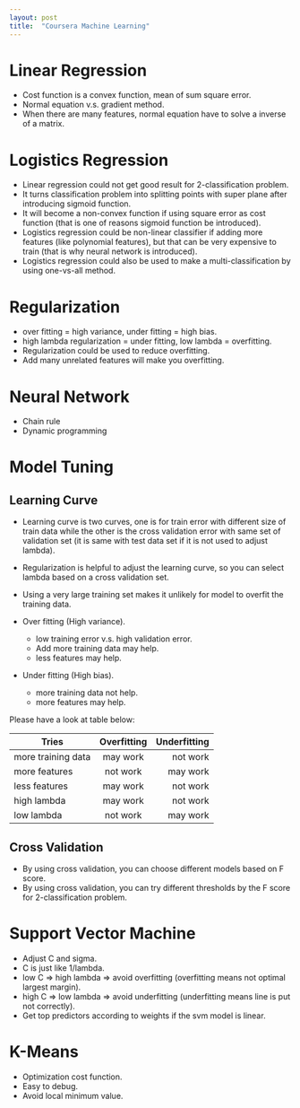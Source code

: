 ```yaml
---
layout: post
title:  "Coursera Machine Learning"
---
```


# Linear Regression
- Cost function is a convex function, mean of sum square error.
- Normal equation v.s. gradient method.
- When there are many features, normal equation have to solve a inverse of a matrix.

# Logistics Regression
- Linear regression could not get good result for 2-classification problem.
- It turns classification problem into splitting points with super plane after introducing sigmoid function.
- It will become a non-convex function if using square error as cost function (that is one of reasons sigmoid function be introduced).
- Logistics regression could be non-linear classifier if adding more features (like polynomial features), but that can be very expensive to train (that is why neural network is introduced).
- Logistics regression could also be used to make a multi-classification by using one-vs-all method.

# Regularization
- over fitting = high variance, under fitting = high bias.
- high lambda regularization = under fitting, low lambda = overfitting.
- Regularization could be used to reduce overfitting.
- Add many unrelated features will make you overfitting.

# Neural Network

- Chain rule
- Dynamic programming

# Model Tuning

## Learning Curve
- Learning curve is two curves, one is for train error with different size of train data while the other is the cross
validation error with same set of validation set (it is same with test data set if it is not used to adjust lambda).

- Regularization is helpful to adjust the learning curve, so you can select lambda based on a cross validation set.

- Using a very large training set makes it unlikely for model to overfit the training data.

- Over fitting (High variance).
  - low training error v.s. high validation error.
  - Add more training data may help.
  - less features may help.

- Under fitting (High bias).
  - more training data not help.
  - more features may help.

Please have a look at table below:

| Tries              | Overfitting | Underfitting |
| ------------------ | :---------: | -----------: |
| more training data | may work    | not work     |
| more features      | not work    | may work     |
| less features      | may work    | not work     |
| high lambda        | may work    | not work     |
| low lambda         | not work    | may work     |

## Cross Validation
- By using cross validation, you can choose different models based on F score.
- By using cross validation, you can try different thresholds by the F score for 2-classification problem.

# Support Vector Machine
- Adjust C and sigma.
 - C is just like 1/lambda.
  - low C => high lambda => avoid overfitting (overfitting means not optimal largest margin).
  - high C => low lambda => avoid underfitting (underfitting means line is put not correctly).
- Get top predictors according to weights if the svm model is linear.

# K-Means
- Optimization cost function.
 - Easy to debug.
 - Avoid local minimum value.
